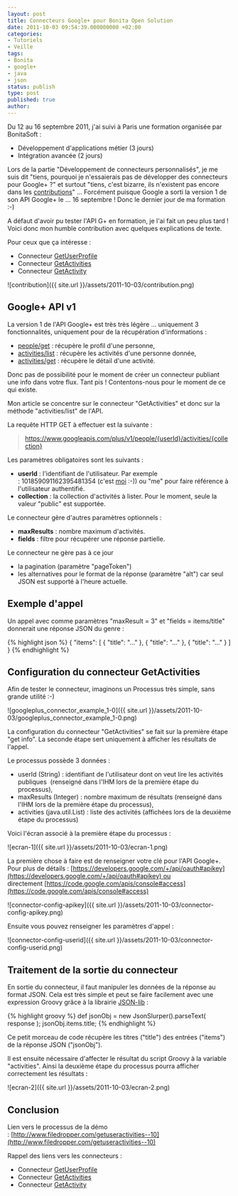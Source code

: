 ```yaml
---
layout: post
title: Connecteurs Google+ pour Bonita Open Solution
date: 2011-10-03 09:54:39.000000000 +02:00
categories:
- Tutoriels
- Veille
tags:
- Bonita
- google+
- java
- json
status: publish
type: post
published: true
author:
---
```


Du 12 au 16 septembre 2011, j'ai suivi à Paris une formation organisée par BonitaSoft :

*   Développement d'applications métier (3 jours)
*   Intégration avancée (2 jours)

Lors de la partie "Développement de connecteurs personnalisés", je me suis dit "tiens, pourquoi je n'essaierais pas de développer des connecteurs pour Google+ ?" et surtout "tiens, c'est bizarre, ils n'existent pas encore dans les [contributions](http://www.bonitasoft.org/exchange/)" ... Forcément puisque Google a sorti la version 1 de son API Google+ le ... 16 septembre ! Donc le dernier jour de ma formation :-)

A défaut d'avoir pu tester l'API G+ en formation, je l'ai fait un peu plus tard ! Voici donc mon humble contribution avec quelques explications de texte.

Pour ceux que ça intéresse :

*   Connecteur [GetUserProfile](http://dl.dropbox.com/u/52447841/bonita/GetProfile.jar)
*   Connecteur [GetActivities](http://dl.dropbox.com/u/52447841/bonita/GetActivities.jar)
*   Connecteur [GetActivity](http://dl.dropbox.com/u/52447841/bonita/GetActivity.jar)

![contribution]({{ site.url }}/assets/2011-10-03/contribution.png)

## Google+ API v1

La version 1 de l'API Google+ est très très légère ... uniquement 3 fonctionnalités, uniquement pour de la récupération d'informations :

*   [people/get](https://developers.google.com/+/api/latest/people/get) : récupère le profil d'une personne,
*   [activities/list](https://developers.google.com/+/api/latest/activities/list) : récupère les activités d'une personne donnée,
*   [activities/get](https://developers.google.com/+/api/latest/activities/get) : récupère le détail d'une activité.

Donc pas de possibilité pour le moment de créer un connecteur publiant une info dans votre flux. Tant pis ! Contentons-nous pour le moment de ce qui existe.

Mon article se concentre sur le connecteur "GetActivities" et donc sur la méthode "activities/list" de l'API.

La requête HTTP GET à effectuer est la suivante :

> https://www.googleapis.com/plus/v1/people/{userId}/activities/{collection}

Les paramètres obligatoires sont les suivants :

*   **userId** : l'identifiant de l'utilisateur. Par exemple : 101859091162395481354 (c'est [moi](http://gplus.to/sebprunier) :-)) ou "me" pour faire référence à l'utilisateur authentifié.
*   **collection** : la collection d'activités à lister. Pour le moment, seule la valeur "public" est supportée.

Le connecteur gère d'autres paramètres optionnels :

*   **maxResults** : nombre maximum d'activités.
*   **fields** : filtre pour récupérer une réponse partielle.

Le connecteur ne gère pas à ce jour

*   la pagination (paramètre "pageToken")
*   les alternatives pour le format de la réponse (paramètre "alt") car seul JSON est supporté à l'heure actuelle.

## Exemple d'appel

Un appel avec comme paramètres "maxResult = 3" et "fields = items/title" donnerait une réponse JSON du genre :

{% highlight json %}
{
 "items": [
  {
   "title": "..."
  },
  {
   "title": "..."
  },
  {
   "title": "..."
  }
 ]
}
{% endhighlight %}

## Configuration du connecteur GetActivities

Afin de tester le connecteur, imaginons un Processus très simple, sans grande utilité :-)

![googleplus_connector_example_1-0]({{ site.url }}/assets/2011-10-03/googleplus_connector_example_1-0.png)

La configuration du connecteur "GetActivities" se fait sur la première étape "get info". La seconde étape sert uniquement à afficher les résultats de l'appel.

Le processus possède 3 données :

*   userId (String) : identifiant de l'utilisateur dont on veut lire les activités publiques  (renseigné dans l'IHM lors de la première étape du processus),
*   maxResults (Integer) : nombre maximum de résultats (renseigné dans l'IHM lors de la première étape du processus),
*   activities (java.util.List) : liste des activités (affichées lors de la deuxième étape du processus)

Voici l'écran associé à la première étape du processus :

![ecran-1]({{ site.url }}/assets/2011-10-03/ecran-1.png)

La première chose à faire est de renseigner votre clé pour l'API Google+. Pour plus de détails : [https://developers.google.com/+/api/oauth#apikey](https://developers.google.com/+/api/oauth#apikey) ou directement [https://code.google.com/apis/console#access](https://code.google.com/apis/console#access)

![connector-config-apikey]({{ site.url }}/assets/2011-10-03/connector-config-apikey.png)

Ensuite vous pouvez renseigner les paramètres d'appel :

![connector-config-userid]({{ site.url }}/assets/2011-10-03/connector-config-userid.png)

## Traitement de la sortie du connecteur

En sortie du connecteur, il faut manipuler les données de la réponse au format JSON. Cela est très simple et peut se faire facilement avec une expression Groovy grâce à la librairie [JSON-lib](http://json-lib.sourceforge.net/) :

{% highlight groovy %}
def jsonObj = new JsonSlurper().parseText( response );
jsonObj.items.title;
{% endhighlight %}

Ce petit morceau de code récupère les titres ("title") des entrées ("items") de la réponse JSON ("jsonObj").

Il est ensuite nécessaire d'affecter le résultat du script Groovy à la variable "activities". Ainsi la deuxième étape du processus pourra afficher correctement les résultats :

![ecran-2]({{ site.url }}/assets/2011-10-03/ecran-2.png)

## Conclusion

Lien vers le processus de la démo : [http://www.filedropper.com/getuseractivities--10](http://www.filedropper.com/getuseractivities--10)

Rappel des liens vers les connecteurs :

*   Connecteur [GetUserProfile](http://dl.dropbox.com/u/52447841/bonita/GetProfile.jar)
*   Connecteur [GetActivities](http://dl.dropbox.com/u/52447841/bonita/GetActivities.jar)
*   Connecteur [GetActivity](http://dl.dropbox.com/u/52447841/bonita/GetActivity.jar)